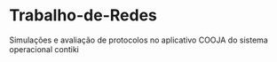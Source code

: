 # Trabalho-de-Redes
Simulações e avaliação de protocolos no aplicativo COOJA do sistema operacional contiki
